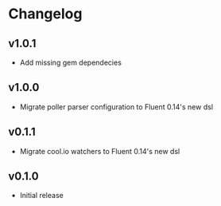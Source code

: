 # Changelog

v1.0.1
--------------
* Add missing gem dependecies

v1.0.0
---------------
* Migrate poller parser configuration to Fluent 0.14's new dsl

v0.1.1
---------------
* Migrate cool.io watchers to Fluent 0.14's new dsl

v0.1.0
---------------
* Initial release
